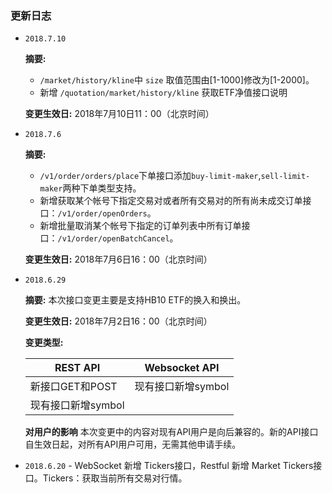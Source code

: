 ### 更新日志


- `2018.7.10`

  **摘要:** 
  - `/market/history/kline`中 `size` 取值范围由[1-1000]修改为[1-2000]。
  - 新增 `/quotation/market/history/kline` 获取ETF净值接口说明
  
  **变更生效日:** 2018年7月10日11：00（北京时间）

- `2018.7.6`

  **摘要:** 
  - `/v1/order/orders/place`下单接口添加`buy-limit-maker`,`sell-limit-maker`两种下单类型支持。
  - 新增获取某个帐号下指定交易对或者所有交易对的所有尚未成交订单接口：`/v1/order/openOrders`。
  - 新增批量取消某个帐号下指定的订单列表中所有订单接口：`/v1/order/openBatchCancel`。
  
  **变更生效日:** 2018年7月6日16：00（北京时间）
  
  
- `2018.6.29` 

  **摘要:** 本次接口变更主要是支持HB10 ETF的换入和换出。

  **变更生效日:** 2018年7月2日16：00（北京时间）

  **变更类型:** 

  REST API    | Websocket API
  ------------|------------
  新接口GET和POST|现有接口新增symbol
  现有接口新增symbol|

  **对用户的影响** 本次变更中的内容对现有API用户是向后兼容的。新的API接口自生效日起，对所有API用户可用，无需其他申请手续。
  
- `2018.6.20` - WebSocket 新增 Tickers接口，Restful 新增 Market Tickers接口。Tickers：获取当前所有交易对行情。
